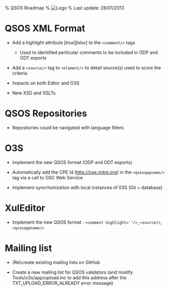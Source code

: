 % QSOS Roadmap
% ![Logo](Images/QSOS.png)
% Last update: 28/01/2013

# QSOS XML Format

* Add a _highlight_ attribute [_true_|_false_] to the `<comment/>` tags
    + Used to identified perticular comments to be included in ODP and ODT exports

* Add a `<source/>` tag to `<element/>` to detail source(s) used to score the criteria

* Impacts on both Editor and O3S

* New XSD and XSLTs

# QSOS Repositories

* Repositories could be navigated with language filters

# O3S

* Implement the new QSOS format (ODP and ODT exports)

* Automatically add the CPE Id (<http://cpe.mitre.org>) in the `<qsosappname/>` tag via a call to OSC Web Service

* Implement syncrhonization with local instances of 03S (Git + database)

# XulEditor

* Implement the new QSOS format : `<comment highlight=''/>`, `<source/>`, `<qsosappname/>`

# Mailing list

* (Re)create existing mailing lists on GitHub

* Create a new mailing list for QSOS validators (and modify Tools/o3s/app/upload.inc to add this address after the TXT_UPLOAD_ERROR_ALREADY error message)
